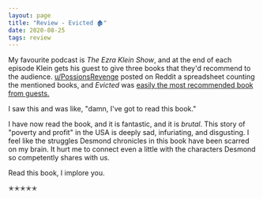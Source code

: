 ```yaml
---
layout: page
title: "Review - Evicted 🏚"
date: 2020-08-25
tags: review
---
```


My favourite podcast is _The Ezra Klein Show_, and at the end of each episode Klein gets his guest to give three
books that they'd recommend to the audience. [u/PossionsRevenge](https://www.reddit.com/user/PoissonsRevenge/) posted on Reddit
a spreadsheet counting the mentioned books, and _Evicted_ was [easily the most recommended book from guests.](https://docs.google.com/spreadsheets/d/e/2PACX-1vSfYxNPMmIwMp_g6qpKbtAlzGhiykWggVC9Oe5RenfE3S9vb1ZiSll-30uVa8Ea3bJwycIbWka6nX97/pubhtml?gid=0&single=true)

I saw this and was like, "damn, I've got to read this book."

I have now read the book, and it is fantastic, and it is _brutal_. This story of "poverty and profit" in the USA is deeply sad, infuriating,
and disgusting. I feel like the struggles Desmond chronicles in this book have been scarred on my brain. It hurt me to connect even a little 
with the characters Desmond so competently shares with us.

Read this book, I implore you.  

✭✭✭✭✭
